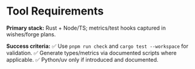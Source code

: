 # Tool Requirements

**Primary stack:** Rust + Node/TS; metrics/test hooks captured in wishes/forge plans.

**Success criteria:**
✅ Use `pnpm run check` and `cargo test --workspace` for validation.
✅ Generate types/metrics via documented scripts where applicable.
✅ Python/uv only if introduced and documented.
